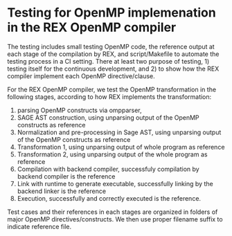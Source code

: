 # Testing for OpenMP implemenation in the REX OpenMP compiler
The testing includes small testing OpenMP code, the reference output at each stage of the compilation by REX, and script/Makefile to automate the testing process in a CI setting. There at least two purpose of testing, 1) testing itself for the continuous development, and 2) to show how the REX compiler implement each OpenMP directive/clause. 

For the REX OpenMP compiler, we test the OpenMP transformation in the following stages, according to how REX implements the transformation:

1. parsing OpenMP constructs via ompparser, 
2. SAGE AST construction, using unparsing output of the OpenMP constructs as reference
3. Normalization and pre-processing in Sage AST, using unparsing output of the OpenMP constructs as reference
4. Transformation 1, using unparsing output of whole program as reference
5. Transformation 2, using unparsing output of the whole program as reference
6. Compilation with backend compiler, successfuly compilation by backend compiler is the reference
7. Link with runtime to generate executable, successfully linking by the backend linker is the reference
8. Execution, successfully and correctly executed is the reference. 

Test cases and their references in each stages are organized in folders of major OpenMP directives/constructs. We then use proper filename suffix to indicate reference file. 
